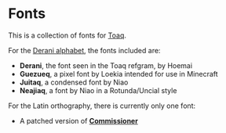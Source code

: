 # Fonts

This is a collection of fonts for [Toaq](https://toaq.net).

For the [Derani alphabet](https://toaq.me/Derani), the fonts included are:

- **Derani**, the font seen in the Toaq refgram, by Hoemai
- **Guezueq**, a pixel font by Loekia intended for use in Minecraft
- **Juitaq**, a condensed font by Niao
- **Neajiaq**, a font by Niao in a Rotunda/Uncial style

For the Latin orthography, there is currently only one font:

- A patched version of [**Commissioner**](https://fonts.google.com/specimen/Commissioner)
